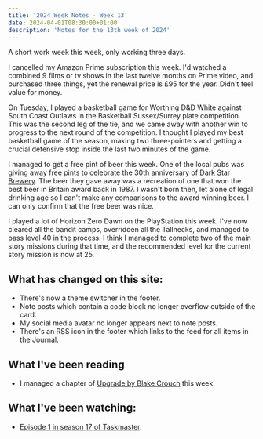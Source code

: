 ```yaml
---
title: '2024 Week Notes - Week 13'
date: 2024-04-01T08:30:00+01:00
description: 'Notes for the 13th week of 2024'
---
```


A short work week this week, only working three days.

I cancelled my Amazon Prime subscription this week. I'd watched a combined 9 films or tv shows in the last twelve months on Prime video, and purchased three things, yet the renewal price is £95 for the year. Didn't feel value for money.

On Tuesday, I played a basketball game for Worthing D&D White against South Coast Outlaws in the Basketball Sussex/Surrey plate competition. This was the second leg of the tie, and we came away with another win to progress to the next round of the competition. I thought I played my best basketball game of the season, making two three-pointers and getting a crucial defensive stop inside the last two minutes of the game.

I managed to get a free pint of beer this week. One of the local pubs was giving away free pints to celebrate the 30th anniversary of [Dark Star Brewery](https://www.darkstarbrewing.co.uk/pages/about-us). The beer they gave away was a recreation of one that won the best beer in Britain award back in 1987. I wasn't born then, let alone of legal drinking age so I can't make any comparisons to the award winning beer. I can only confirm that the free beer was nice.

I played a lot of Horizon Zero Dawn on the PlayStation this week. I've now cleared all the bandit camps, overridden all the Tallnecks, and managed to pass level 40 in the process. I think I managed to complete two of the main story missions during that time, and the recommended level for the current story mission is now at 25.

## What has changed on this site:

- There's now a theme switcher in the footer.
- Note posts which contain a code block no longer overflow outside of the card.
- My social media avatar no longer appears next to note posts.
- There's an RSS icon in the footer which links to the feed for all items in the Journal.

## What I've been reading

- I managed a chapter of [Upgrade by Blake Crouch](/reading#now) this week.

## What I've been watching:

- [Episode 1 in season 17 of Taskmaster](https://www.themoviedb.org/tv/63404/season/17/episode/1).
